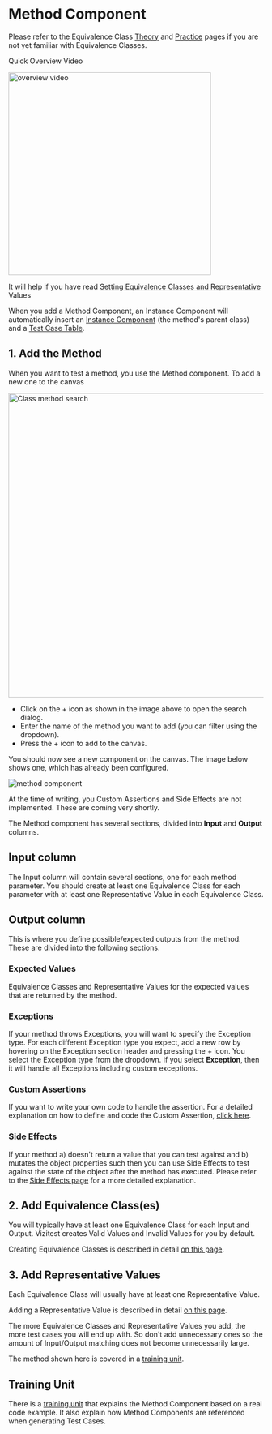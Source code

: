 # Method Component

Please refer to the Equivalence Class [Theory](theory-ecs.md) and [Practice](practice-ecs.md) pages if you are not yet familiar with Equivalence Classes.

<tip>
<p>Quick Overview Video</p>
<a href="https://youtu.be/jf9hLsKE7U4?t=57">
    <img src="video-still.png" alt="overview video" width="400"/>
</a>
</tip>



<tip>
    <p>
        It will help if you have read <a href="ec-r-value-settings.md">Setting Equivalence Classes and Representative</a> Values
    </p>
</tip>
<tip>
    <p>
        When you add a Method Component, an Instance Component will automatically insert an <a href="instance-component.md" >Instance Component</a> (the method's parent class) and a <a href="test-case-table.md">Test Case Table</a>. 
    </p>
</tip>

## 1. Add the Method
When you want to test a method, you use the Method component. To add a new one to the canvas

<img src="ec-method-search.png" alt="Class method search" width="600"/>

- Click on the + icon as shown in the image above to open the search dialog.
- Enter the name of the method you want to add (you can filter using the dropdown).
- Press the + icon to add to the canvas.

You should now see a new component on the canvas. The image below shows one, which has already been configured.

<img src="ec-method-empty.png" alt="method component"/>

<warning>
<p>
At the time of writing, you Custom Assertions and Side Effects are not implemented. These are coming very shortly.
</p>
</warning>

The Method component has several sections, divided into **Input** and **Output** columns.

## Input column
The Input column will contain several sections, one for each method parameter. You should create at least one Equivalence Class for each parameter with at least one Representative Value in each Equivalence Class.

## Output column
This is where you define possible/expected outputs from the method. These are divided into the following sections.

### Expected Values
Equivalence Classes and Representative Values for the expected values that are returned by the method.

### Exceptions
If your method throws Exceptions, you will want to specify the Exception type. For each different Exception type you expect, add a new row by hovering on the Exception section header and pressing the + icon. You select the Exception type from the dropdown. If you select **Exception**, then it will handle all Exceptions including custom exceptions.
### Custom Assertions
If you want to write your own code to handle the assertion. For a detailed explanation on how to define and code the Custom Assertion, [click here](custom-assertions.md).

### Side Effects
If your method a) doesn't return a value that you can test against and b) mutates the object properties such then you can use Side Effects to test against the state of the object after the method has executed. Please refer to the [Side Effects page](side-effects.md) for a more detailed explanation.

## 2. Add Equivalence Class(es)
You will typically have at least one Equivalence Class for each Input and Output. Vizitest creates Valid Values and Invalid Values for you by default.

Creating Equivalence Classes is described in detail [on this page](ec-r-value-settings.md#adding-an-equivalence-class-to-an-instance).

## 3. Add Representative Values
Each Equivalence Class will usually have at least one Representative Value.

Adding a Representative Value is described in detail [on this page](ec-r-value-settings.md#adding-a-representative-value).

The more Equivalence Classes and Representative Values you add, the more test cases you will end up with. So don't add unnecessary ones so the amount of Input/Output matching does not become unnecessarily large.

The method shown here is covered in a [training unit](simple-static-method.md).

## Training Unit
There is a [training unit](simple-static-method.md) that explains the Method Component based on a real code example. It also explain how Method Components are referenced when generating Test Cases.
